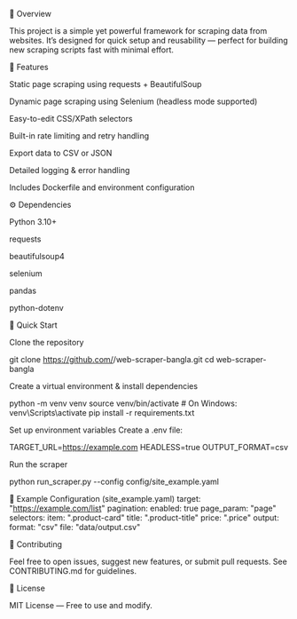 📘 Overview

This project is a simple yet powerful framework for scraping data from websites. It’s designed for quick setup and reusability — perfect for building new scraping scripts fast with minimal effort.

🚀 Features

Static page scraping using requests + BeautifulSoup

Dynamic page scraping using Selenium (headless mode supported)

Easy-to-edit CSS/XPath selectors

Built-in rate limiting and retry handling

Export data to CSV or JSON

Detailed logging & error handling

Includes Dockerfile and environment configuration

⚙️ Dependencies

Python 3.10+

requests

beautifulsoup4

selenium

pandas

python-dotenv

🧩 Quick Start

Clone the repository

git clone https://github.com/<your-username>/web-scraper-bangla.git
cd web-scraper-bangla


Create a virtual environment & install dependencies

python -m venv venv
source venv/bin/activate    # On Windows: venv\Scripts\activate
pip install -r requirements.txt


Set up environment variables
Create a .env file:

TARGET_URL=https://example.com
HEADLESS=true
OUTPUT_FORMAT=csv


Run the scraper

python run_scraper.py --config config/site_example.yaml

🧾 Example Configuration (site_example.yaml)
target: "https://example.com/list"
pagination:
  enabled: true
  page_param: "page"
selectors:
  item: ".product-card"
  title: ".product-title"
  price: ".price"
output:
  format: "csv"
  file: "data/output.csv"

🤝 Contributing

Feel free to open issues, suggest new features, or submit pull requests. See CONTRIBUTING.md for guidelines.

📄 License

MIT License — Free to use and modify.
